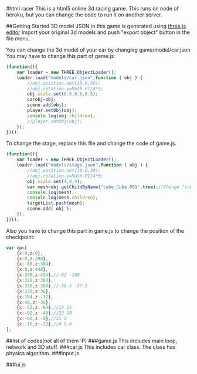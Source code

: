 #html racer
This is a html5 online 3d racing game.
This runs on node of heroku, but you can change the code to run it on another server.

##Getting Started
3D model JSON in this game is generated using [three.js editor](https://www.threejs.org/editor/)
Import your original 3d models and push "export object" button in the file menu.

You can change the 3d model of your car by changing game/model/car.json
You may have to change this part of game.js:
```javascript
(function(){
    var loader = new THREE.ObjectLoader();
    loader.load("models/car.json",function ( obj ) {
        //obj.position.set(10,0,30);
        //obj.rotation.y=Math.PI/4*5;
        obj.scale.set(0.5,0.5,0.5);
        carobj=obj;
        scene.add(obj);
        player.setObj(obj);
        console.log(obj.children);
        //player.setObj(obj);
    });
})();
```
To change the stage, replace this file and change the code of game.js.
```javascript
(function(){
    var loader = new THREE.ObjectLoader();
    loader.load("models/stage.json",function ( obj ) {
        //obj.position.set(10,0,30);
        //obj.rotation.y=Math.PI/4*5;
        obj.scale.set(4,4,4);
        var mesh=obj.getChildByName("cube_Cube.001",true);//Change "cube_Cube.001" to make your original mesh collidable.
        console.log(mesh);
        console.log(mesh.children);
        targetList.push(mesh);
        scene.add( obj );
    });
})();
```
Also you have to change this part in game.js to change the position of the checkpoint:
```javascript
var cp=[
    {x:0,z:0},
    {x:0,z:280},
    {x:-80,z:384},
    {x:0,z:448},
    {x:248,z:434},//-62 -108
    {x:320,z:364},
    {x:226,z:260},//-56.5 -57.5
    {x:220,z:36},
    {x:184,z:-32},
    {x:40,z:-36},
    {x:-52,z:-84},//13 21
    {x:-92,z:-40},//23 10
    {x:-60,z:-8},//15 2
    {x:-16,z:-22},//4 5.6
];
```

##list of codes(not all of them :P)
###game.js
This includes main loop, network and 3D stuff.
###car.js
This includes car class.
The class has physics algorithm.
###input.js

###ui.js